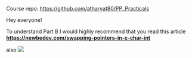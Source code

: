 Course repo: https://github.com/atharvat80/PP_Practicals

Hey everyone!

To understand Part B I would highly recommend that you read this article **https://newbedev.com/swapping-pointers-in-c-char-int**

also
![](https://i.insider.com/60589e591fcb5700186eea73?width=700&format=jpeg&auto=webp)
